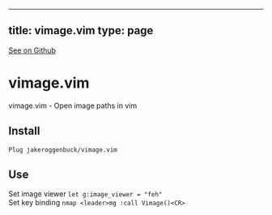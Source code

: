 
---
title: vimage.vim
type: page
---

[See on Github](https://github.com/jakeroggenbuck/vimage.vim/)

# vimage.vim
vimage.vim - Open image paths in vim

## Install
`Plug jakeroggenbuck/vimage.vim`

## Use
Set image viewer `let g:image_viewer = "feh"`<br>
Set key binding `nmap <leader>mg :call Vimage()<CR>`

